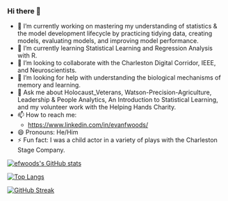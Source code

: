 ### Hi there 👋
<!--
**efwoods/efwoods** is a ✨ _special_ ✨ repository because its `README.md` (this file) appears on your GitHub profile.

Here are some ideas to get you started:
-->
- 🔭 I’m currently working on mastering my understanding of statistics & the model development lifecycle by practicing tidying data, creating models, evaluating models, and improving model performance.
- 🌱 I’m currently learning Statistical Learning and Regression Analysis with R.
- 👯 I’m looking to collaborate with the Charleston Digital Corridor, IEEE, and Neuroscientists.
- 🤔 I’m looking for help with understanding the biological mechanisms of memory and learning.
- 💬 Ask me about Holocaust_Veterans, Watson-Precision-Agriculture, Leadership & People Analytics, An Introduction to Statistical Learning, and my volunteer work with the Helping Hands Charity.
- 📫 How to reach me: 
  - https://www.linkedin.com/in/evanfwoods/
- 😄 Pronouns: He/Him
- ⚡ Fun fact: I was a child actor in a variety of plays with the Charleston Stage Company.

[![efwoods's GitHub stats](https://github-readme-stats.vercel.app/api?username=efwoods)](https://github.com/anuraghazra/github-readme-stats)

[![Top Langs](https://github-readme-stats.vercel.app/api/top-langs/?username=efwoods&layout=compact)](https://github.com/anuraghazra/github-readme-stats)

[![GitHub Streak](https://streak-stats.demolab.com/?user=efwoods)](https://git.io/streak-stats)
